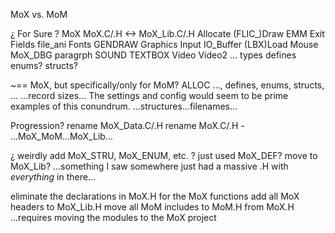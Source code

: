 


MoX vs. MoM


¿ For Sure ?
MoX
    MoX.C/.H <-> MoX_Lib.C/.H
    Allocate
    (FLIC_)Draw
    EMM
    Exit
    Fields
    file_ani
    Fonts
    GENDRAW
    Graphics
    Input
    IO_Buffer
    (LBX)Load
    Mouse
    MoX_DBG
    paragrph
    SOUND
    TEXTBOX
    Video
    Video2
    ...
    types
    defines
    enums?
    structs?

~== MoX, but specifically/only for MoM?
ALLOC
..., defines, enums, structs, ...
...record sizes...
The settings and config would seem to be prime examples of this conundrum.
    ...structures...filenames...

Progression?
rename MoX_Data.C/.H
rename MoX.C/.H - ...MoX_MoM...MoX_Lib...

¿ weirdly add MoX_STRU, MoX_ENUM, etc. ? just used MoX_DEF? move to MoX_Lib?
...something I saw somewhere just had a massive <lib name>.H with *everything* in there...


eliminate the declarations in MoX.H for the MoX functions
add all MoX headers to MoX_Lib.H
move all MoM includes to MoM.H from MoX.H
...requires moving the modules to the MoX project

